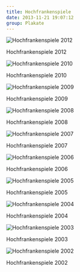 ```yaml
---
title: Hochfrankenspiele
date: 2013-11-21 19:07:12
group: Plakate
---
```

![Hochfrankenspiele 2012](/img/plakate/hochfrankenspiele-2012.jpg)

Hochfrankenspiele 2012

![Hochfrankenspiele 2010](/img/plakate/hochfrankenspiele-2010.jpg)

Hochfrankenspiele 2010

![Hochfrankenspiele 2009](/img/plakate/hochfrankenspiele-2009.jpg)

Hochfrankenspiele 2009

![Hochfrankenspiele 2008](/img/plakate/hochfrankenspiele-2008.jpg)

Hochfrankenspiele 2008

![Hochfrankenspiele 2007](/img/plakate/hochfrankenspiele-2007.jpg)

Hochfrankenspiele 2007

![Hochfrankenspiele 2006](/img/plakate/hochfrankenspiele-2006.jpg)

Hochfrankenspiele 2006

![Hochfrankenspiele 2005](/img/plakate/hochfrankenspiele-2005.jpg)

Hochfrankenspiele 2005

![Hochfrankenspiele 2004](/img/plakate/hochfrankenspiele-2004.jpg)

Hochfrankenspiele 2004

![Hochfrankenspiele 2003](/img/plakate/hochfrankenspiele-2003.jpg)

Hochfrankenspiele 2003

![Hochfrankenspiele 2002](/img/plakate/hochfrankenspiele-2002.jpg)

Hochfrankenspiele 2002
